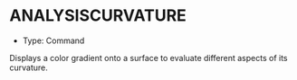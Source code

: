 # ANALYSISCURVATURE

- Type: Command

Displays a color gradient onto a surface to evaluate different aspects of its curvature.
